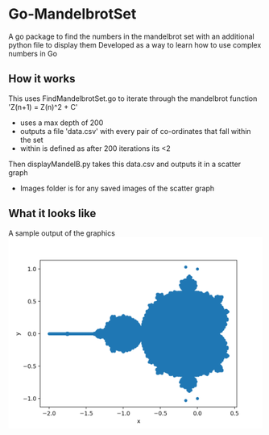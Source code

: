 # Go-MandelbrotSet
A go package to find the numbers in the mandelbrot set with an additional python file to display them
Developed as a way to learn how to use complex numbers in Go

## How it works

This uses FindMandelbrotSet.go to iterate through the mandelbrot function 'Z(n+1) = Z(n)^2 + C' 
- uses a max depth of 200 
- outputs a file 'data.csv' with every pair of co-ordinates that fall within the set 
- within is defined as after 200 iterations its <2

Then displayMandelB.py takes this data.csv and outputs it in a scatter graph
- Images folder is for any saved images of the scatter graph

## What it looks like

A sample output of the graphics
![Sample Output](images/mandelbrot.png)

